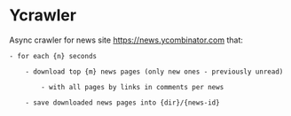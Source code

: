 # Ycrawler
Async crawler for news site https://news.ycombinator.com that:

    - for each {n} seconds

        - download top {m} news pages (only new ones - previously unread) 

            - with all pages by links in comments per news

        - save downloaded news pages into {dir}/{news-id}
